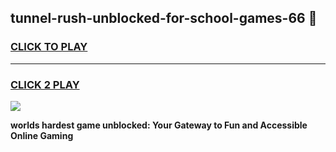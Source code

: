 
## tunnel-rush-unblocked-for-school-games-66 👋
<h3>
<a href="https://premium.freeplayer.one?title=tunnel-rush-unblocked-for-school-games-66&ref=14F">CLICK TO PLAY</a></h3>
<hr>

<h3>
<a href="https://premium.freeplayer.one?title=tunnel-rush-unblocked-for-school-games-66&ref=14F">CLICK 2 PLAY</a>
  
</h3>

<a href="https://premium.freeplayer.one?title=tunnel-rush-unblocked-for-school-games-66&ref=12F/"><img src="https://clearcache.store/games.png"></a>


**worlds hardest game unblocked: Your Gateway to Fun and Accessible Online Gaming**
